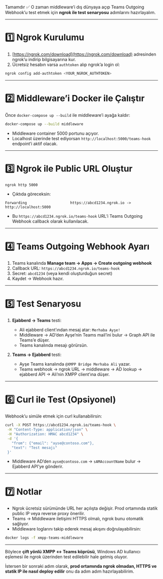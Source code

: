 Tamamdır ✅ O zaman middleware’i dış dünyaya açıp Teams Outgoing Webhook’u test etmek için **ngrok ile test senaryosu** adımlarını hazırlayalım.

---

# 1️⃣ Ngrok Kurulumu

1. [https://ngrok.com/download](https://ngrok.com/download) adresinden ngrok’u indirip bilgisayarına kur.
2. Ücretsiz hesabın varsa `authtoken` alıp ngrok’a login ol:

```bash
ngrok config add-authtoken <YOUR_NGROK_AUTHTOKEN>
```

---

# 2️⃣ Middleware’i Docker ile Çalıştır

Önce `docker-compose up --build` ile middleware’i ayağa kaldır:

```bash
docker-compose up --build middleware
```

* Middleware container 5000 portunu açıyor.
* Localhost üzerinde test ediyorsan `http://localhost:5000/teams-hook` endpoint’i aktif olacak.

---

# 3️⃣ Ngrok ile Public URL Oluştur

```bash
ngrok http 5000
```

* Çıktıda göreceksin:

```
Forwarding                    https://abcd1234.ngrok.io -> http://localhost:5000
```

* Bu `https://abcd1234.ngrok.io/teams-hook` URL’i Teams Outgoing Webhook callback olarak kullanılacak.

---

# 4️⃣ Teams Outgoing Webhook Ayarı

1. Teams kanalında **Manage team → Apps → Create outgoing webhook**
2. Callback URL: `https://abcd1234.ngrok.io/teams-hook`
3. Secret: `abcd1234` (veya kendi oluşturduğun secret)
4. Kaydet → Webhook hazır.

---

# 5️⃣ Test Senaryosu

1. **Ejabberd → Teams** testi:

   * Ali ejabberd client’ından mesaj atar: `Merhaba Ayşe!`
   * Middleware → AD’den Ayşe’nin Teams mail’ini bulur → Graph API ile Teams’e düşer.
   * Teams kanalında mesajı görürsün.

2. **Teams → Ejabberd** testi:

   * Ayşe Teams kanalında `@XMPP Bridge Merhaba Ali` yazar.
   * Teams webhook → ngrok URL → middleware → AD lookup → ejabberd API → Ali’nin XMPP client’ına düşer.

---

# 6️⃣ Curl ile Test (Opsiyonel)

Webhook’u simüle etmek için curl kullanabilirsin:

```bash
curl -X POST https://abcd1234.ngrok.io/teams-hook \
 -H "Content-Type: application/json" \
 -H "Authorization: HMAC abcd1234" \
 -d '{
   "from": {"email": "ayse@contoso.com"},
   "text": "Test mesajı"
 }'
```

* Middleware AD’den `ayse@contoso.com` → `sAMAccountName` bulur → Ejabberd API’ye gönderir.

---

# 7️⃣ Notlar

* Ngrok ücretsiz sürümünde URL her açılışta değişir. Prod ortamında statik public IP veya reverse proxy önerilir.
* Teams → Middleware iletişimi HTTPS olmalı, ngrok bunu otomatik sağlıyor.
* Middleware loglarını takip ederek mesaj akışını doğrulayabilirsin:

```bash
docker logs -f xmpp-teams-middleware
```

---

Böylece **çift yönlü XMPP ↔ Teams köprüsü**, Windows AD kullanıcı eşlemesi ile ngrok üzerinden test edilebilir hale gelmiş oluyor.

İstersen bir sonraki adım olarak, **prod ortamında ngrok olmadan, HTTPS ve statik IP ile nasıl deploy edilir** onu da adım adım hazırlayabilirim.
